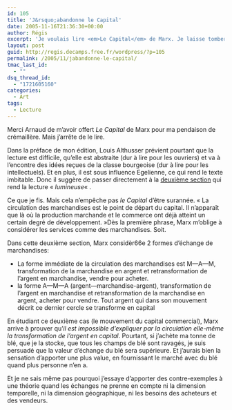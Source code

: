```yaml
---
id: 105
title: 'J&rsquo;abandonne le Capital'
date: 2005-11-16T21:36:30+00:00
author: Régis
excerpt: 'Je voulais lire <em>Le Capital</em> de Marx. Je laisse tomber.'
layout: post
guid: http://regis.decamps.free.fr/wordpress/?p=105
permalink: /2005/11/jabandonne-le-capital/
tmac_last_id:
  - ""
dsq_thread_id:
  - "1721605160"
categories:
  - Art
tags:
  - Lecture
---
```

Merci Arnaud de m&rsquo;avoir offert _Le Capital_ de Marx pour ma pendaison de crémaillère. Mais j&rsquo;arrête de le lire.

Dans la préface de mon édition, Louis Althusser prévient pourtant que la lecture est difficile, qu&rsquo;elle est abstraite (dur à lire pour les ouvriers) et va à l&rsquo;encontre des idées reçues de la classe bourgeoise (dur à lire pour les intellectuels). Et en plus, il est sous influence Egelienne, ce qui rend le texte imbitable. Donc il suggère de passer directement à la [deuxième section](http://www.marxists.org/francais/marx/works/1867/Capital-I/kmcapI-4.htm) qui rend la lecture « _lumineuse_« .

Ce que je fis. Mais cela n&#8217;empêche pas _le Capital_ d&rsquo;être surannée. « La circulation des marchandises est le point de départ du capital. Il n’apparaît que là où la production marchande et le commerce ont déjà atteint un certain degré de développement. »Dès la première phrase, Marx m&rsquo;oblige à considérer les services comme des marchandises. Soit.

Dans cette deuxième section, Marx considèr66e 2 formes d&rsquo;échange de marchandises:

  * La forme immédiate de la circulation des marchandises est M—A—M, transformation de la marchandise en argent et retransformation de l’argent en marchandise, vendre pour acheter.
  * la forme A—M—A (argent—marchandise-argent), transformation de l’argent en marchandise et retransformation de la marchandise en argent, acheter pour vendre. Tout argent qui dans son mouvement décrit ce dernier cercle se transforme en capital

En étudiant ce deuxième cas (le mouvement du capital commercial), Marx arrive à prouver qu&rsquo;_il est impossible d&rsquo;expliquer par la circulation elle-même la transformation de l&rsquo;argent en capital_. Pourtant, si j&rsquo;achète ma tonne de blé, que je la stocke, que tous les champs de blé sont ravagés, je suis persuadé que la valeur d&rsquo;échange du blé sera supérieure. Et j&rsquo;aurais bien la sensation d&rsquo;apporter une plus value, en fournissant le marché avec du blé quand plus personne n&rsquo;en a.

Et je ne sais même pas pourquoi j&rsquo;essaye d&rsquo;apporter des contre-exemples à une théorie quand les échanges ne prenne en compte ni la dimension temporelle, ni la dimension géographique, ni les besoins des acheteurs et des vendeurs.